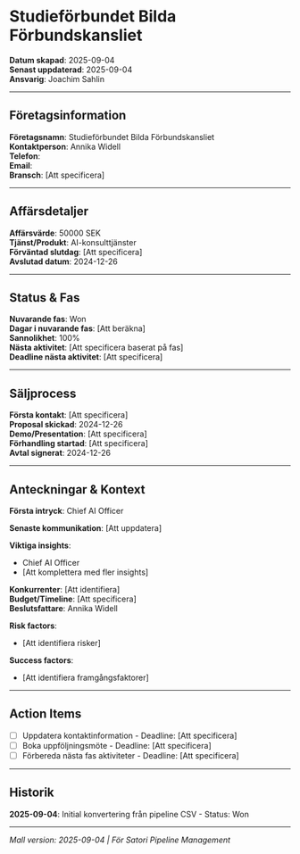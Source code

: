 # Studieförbundet Bilda Förbundskansliet

**Datum skapad**: 2025-09-04  
**Senast uppdaterad**: 2025-09-04  
**Ansvarig**: Joachim Sahlin

---

## Företagsinformation
**Företagsnamn**: Studieförbundet Bilda Förbundskansliet  
**Kontaktperson**: Annika Widell  
**Telefon**:   
**Email**:   
**Bransch**: [Att specificera]

---

## Affärsdetaljer
**Affärsvärde**: 50000 SEK  
**Tjänst/Produkt**: AI-konsulttjänster  
**Förväntad slutdag**: [Att specificera]  
**Avslutad datum**: 2024-12-26

---

## Status & Fas
**Nuvarande fas**: Won  
**Dagar i nuvarande fas**: [Att beräkna]  
**Sannolikhet**: 100%  
**Nästa aktivitet**: [Att specificera baserat på fas]  
**Deadline nästa aktivitet**: [Att specificera]

---

## Säljprocess
**Första kontakt**: [Att specificera]  
**Proposal skickad**: 2024-12-26  
**Demo/Presentation**: [Att specificera]  
**Förhandling startad**: [Att specificera]  
**Avtal signerat**: 2024-12-26

---

## Anteckningar & Kontext
**Första intryck**: Chief AI Officer  

**Senaste kommunikation**: [Att uppdatera]

**Viktiga insights**: 
- Chief AI Officer
- [Att komplettera med fler insights]

**Konkurrenter**: [Att identifiera]  
**Budget/Timeline**: [Att specificera]  
**Beslutsfattare**: Annika Widell  

**Risk factors**: 
- [Att identifiera risker]

**Success factors**: 
- [Att identifiera framgångsfaktorer]

---

## Action Items
- [ ] Uppdatera kontaktinformation - Deadline: [Att specificera]
- [ ] Boka uppföljningsmöte - Deadline: [Att specificera]
- [ ] Förbereda nästa fas aktiviteter - Deadline: [Att specificera]

---

## Historik
**2025-09-04**: Initial konvertering från pipeline CSV - Status: Won  

---

*Mall version: 2025-09-04 | För Satori Pipeline Management*
